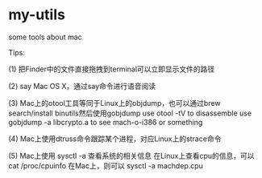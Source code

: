 my-utils
========

some tools about mac

Tips:

(1) 把Finder中的文件直接拖拽到terminal可以立即显示文件的路径

(2) say Mac OS X，通过say命令进行语音阅读

(3) Mac上的otool工具等同于Linux上的objdump，也可以通过brew search/install binutils然后使用gobjdump
use otool -tV <executable> to disassemble
use gobjdump -a libcrypto.a to see mach-o-i386 or something

(4) Mac上使用dtruss命令跟踪某个进程，对应Linux上的strace命令

(5) Mac上使用 sysctl -a 查看系统的相关信息
在Linux上查看cpu的信息，可以 cat /proc/cpuinfo
在Mac上，则可以 sysctl -a machdep.cpu



